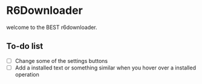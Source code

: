 # R6Downloader
welcome to the BEST r6downloader.
## To-do list
- [ ] Change some of the settings buttons 
- [ ] Add a installed text or something similar when you hover over a installed operation
